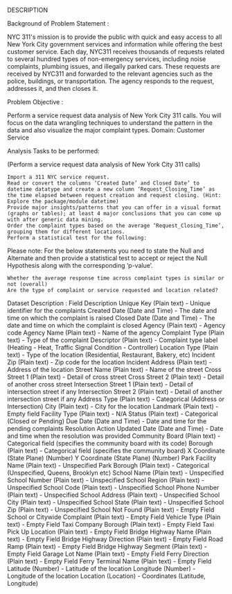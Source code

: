 DESCRIPTION

Background of Problem Statement :

NYC 311's mission is to provide the public with quick and easy access to all New York City government services and information while offering the best customer service. Each day, NYC311 receives thousands of requests related to several hundred types of non-emergency services, including noise complaints, plumbing issues, and illegally parked cars. These requests are received by NYC311 and forwarded to the relevant agencies such as the police, buildings, or transportation. The agency responds to the request, addresses it, and then closes it.

Problem Objective :

Perform a service request data analysis of New York City 311 calls. You will focus on the data wrangling techniques to understand the pattern in the data and also visualize the major complaint types.
Domain: Customer Service

Analysis Tasks to be performed:

(Perform a service request data analysis of New York City 311 calls) 

    Import a 311 NYC service request.
    Read or convert the columns ‘Created Date’ and Closed Date’ to datetime datatype and create a new column ‘Request_Closing_Time’ as the time elapsed between request creation and request closing. (Hint: Explore the package/module datetime)
    Provide major insights/patterns that you can offer in a visual format (graphs or tables); at least 4 major conclusions that you can come up with after generic data mining.
    Order the complaint types based on the average ‘Request_Closing_Time’, grouping them for different locations.
    Perform a statistical test for the following:

Please note: For the below statements you need to state the Null and Alternate and then provide a statistical test to accept or reject the Null Hypothesis along with the corresponding ‘p-value’.

    Whether the average response time across complaint types is similar or not (overall)
    Are the type of complaint or service requested and location related?

Dataset Description :
    Field 	Description
    Unique Key 	(Plain text) - Unique identifier for the complaints
    Created Date 	(Date and Time) - The date and time on which the complaint is raised
    Closed Date 	(Date and Time)  - The date and time on which the complaint is closed
    Agency 	(Plain text) - Agency code
    Agency Name 	(Plain text) - Name of the agency
    Complaint Type 	(Plain text) - Type of the complaint
    Descriptor 	(Plain text) - Complaint type label (Heating - Heat, Traffic Signal Condition - Controller)
    Location Type 	(Plain text) - Type of the location (Residential, Restaurant, Bakery, etc)
    Incident Zip 	(Plain text) - Zip code for the location
    Incident Address 	(Plain text) - Address of the location
    Street Name 	(Plain text) - Name of the street
    Cross Street 1 	(Plain text) - Detail of cross street
    Cross Street 2 	(Plain text) - Detail of another cross street
    Intersection Street 1 	(Plain text) - Detail of intersection street if any
    Intersection Street 2 	(Plain text) - Detail of another intersection street if any
    Address Type 	(Plain text) - Categorical (Address or Intersection)
    City 	(Plain text) - City for the location
    Landmark 	(Plain text) - Empty field
    Facility Type 	(Plain text) - N/A
    Status 	(Plain text) - Categorical (Closed or Pending)
    Due Date 	(Date and Time) - Date and time for the pending complaints
    Resolution Action Updated Date 	(Date and Time) - Date and time when the resolution was provided
    Community Board 	(Plain text) - Categorical field (specifies the community board with its code)
    Borough 	(Plain text) - Categorical field (specifies the community board)
    X Coordinate 	(State Plane) (Number)
    Y Coordinate 	(State Plane) (Number)
    Park Facility Name 	(Plain text) - Unspecified
    Park Borough 	(Plain text) - Categorical (Unspecified, Queens, Brooklyn etc)
    School Name 	(Plain text) - Unspecified
    School Number 	(Plain text)  - Unspecified
    School Region 	(Plain text)  - Unspecified
    School Code 	(Plain text)  - Unspecified
    School Phone Number 	(Plain text)  - Unspecified
    School Address 	(Plain text)  - Unspecified
    School City 	(Plain text)  - Unspecified
    School State 	(Plain text)  - Unspecified
    School Zip 	(Plain text)  - Unspecified
    School Not Found 	(Plain text)  - Empty Field
    School or Citywide Complaint 	(Plain text)  - Empty Field
    Vehicle Type 	(Plain text)  - Empty Field
    Taxi Company Borough 	(Plain text)  - Empty Field
    Taxi Pick Up Location 	(Plain text)  - Empty Field
    Bridge Highway Name 	(Plain text)  - Empty Field
    Bridge Highway Direction 	(Plain text)  - Empty Field
    Road Ramp 	(Plain text)  - Empty Field
    Bridge Highway Segment 	(Plain text)  - Empty Field
    Garage Lot Name 	(Plain text)  - Empty Field
    Ferry Direction 	(Plain text)  - Empty Field
    Ferry Terminal Name 	(Plain text)  - Empty Field
    Latitude 	(Number) - Latitude of the location
    Longitude 	(Number) - Longitude of the location
    Location 	(Location) - Coordinates (Latitude, Longitude)
